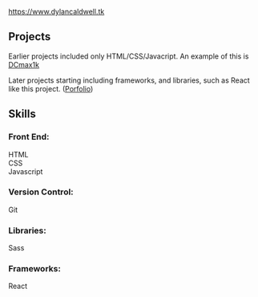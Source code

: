  https://www.dylancaldwell.tk
 
 ## Projects

Earlier projects included only HTML/CSS/Javacript. An example of this is [DCmax1k](https://www.dcmax1k.tk)

Later projects starting including frameworks, and libraries, such as React like this project. ([Porfolio](https://www.dylancaldwell.tk))

## Skills

### Front End:

HTML
<br/>
CSS
<br/>
Javascript

### Version Control:

Git

### Libraries:

Sass

### Frameworks:

React



